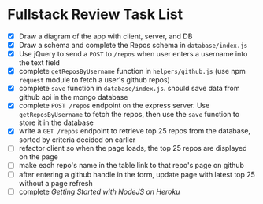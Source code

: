 # Fullstack Review Task List

 - [X] Draw a diagram of the app with client, server, and DB
 - [X] Draw a schema and complete the Repos schema in `database/index.js`
 - [X] Use jQuery to send a `POST` to `/repos` when user enters a username into the text field
 - [X] complete `getReposByUsername` function in `helpers/github.js` (use npm `request` module to fetch a user's github repos)
 - [X] complete `save` function in `database/index.js`. should save data from github api in the mongo database
 - [X] complete `POST /repos` endpoint on the express server. Use `getReposByUsername` to fetch the repos, then use the `save` function to store it in the database
 - [X] write a `GET /repos` endpoint to retrieve top 25 repos from the database, sorted by criteria decided on earlier
 - [ ] refactor client so when the page loads, the top 25 repos are displayed on the page
 - [ ] make each repo's name in the table link to that repo's page on github
 - [ ] after entering a github handle in the form, update page with latest top 25 without a page refresh
 - [ ] complete _Getting Started with NodeJS on Heroku_
